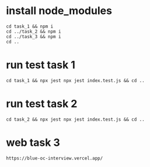 # install node_modules
    cd task_1 && npm i
    cd ../task_2 && npm i
    cd ../task_3 && npm i
    cd ..
# run test task 1
    cd task_1 && npx jest npx jest index.test.js && cd ..
# run test task 2
    cd task_2 && npx jest npx jest index.test.js && cd ..
# web task 3
    https://blue-oc-interview.vercel.app/